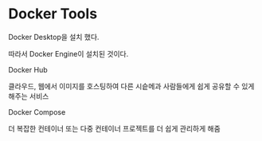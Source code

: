 # Docker Tools

Docker Desktop을 설치 했다.

따라서 Docker Engine이 설치된 것이다.



Docker Hub

클라우드, 웹에서 이미지를 호스팅하여 다른 시슽메과 사람들에게 쉽게 공유할 수 있게 해주는 서비스



Docker Compose

더 복잡한 컨테이너 또는 다중 컨테이너 프로젝트를 더 쉽게 관리하게 해줌